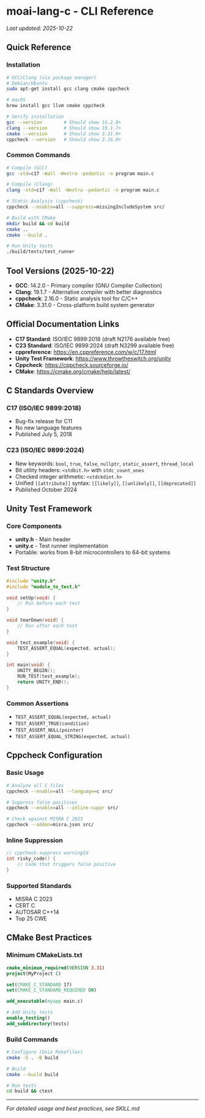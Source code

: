 # moai-lang-c - CLI Reference

_Last updated: 2025-10-22_

## Quick Reference

### Installation

```bash
# GCC/Clang (via package manager)
# Debian/Ubuntu
sudo apt-get install gcc clang cmake cppcheck

# macOS
brew install gcc llvm cmake cppcheck

# Verify installation
gcc --version        # Should show 14.2.0+
clang --version      # Should show 19.1.7+
cmake --version      # Should show 3.31.0+
cppcheck --version   # Should show 2.16.0+
```

### Common Commands

```bash
# Compile (GCC)
gcc -std=c17 -Wall -Wextra -pedantic -o program main.c

# Compile (Clang)
clang -std=c17 -Wall -Wextra -pedantic -o program main.c

# Static Analysis (cppcheck)
cppcheck --enable=all --suppress=missingIncludeSystem src/

# Build with CMake
mkdir build && cd build
cmake ..
cmake --build .

# Run Unity tests
./build/tests/test_runner
```

## Tool Versions (2025-10-22)

- **GCC**: 14.2.0 - Primary compiler (GNU Compiler Collection)
- **Clang**: 19.1.7 - Alternative compiler with better diagnostics
- **cppcheck**: 2.16.0 - Static analysis tool for C/C++
- **CMake**: 3.31.0 - Cross-platform build system generator

## Official Documentation Links

- **C17 Standard**: ISO/IEC 9899:2018 (draft N2176 available free)
- **C23 Standard**: ISO/IEC 9899:2024 (draft N3299 available free)
- **cppreference**: https://en.cppreference.com/w/c/17.html
- **Unity Test Framework**: https://www.throwtheswitch.org/unity
- **Cppcheck**: https://cppcheck.sourceforge.io/
- **CMake**: https://cmake.org/cmake/help/latest/

## C Standards Overview

### C17 (ISO/IEC 9899:2018)
- Bug-fix release for C11
- No new language features
- Published July 5, 2018

### C23 (ISO/IEC 9899:2024)
- New keywords: `bool`, `true`, `false`, `nullptr`, `static_assert`, `thread_local`
- Bit utility headers: `<stdbit.h>` with `stdc_count_ones`
- Checked integer arithmetic: `<stdckdint.h>`
- Unified `[[attribute]]` syntax: `[[likely]]`, `[[unlikely]]`, `[[deprecated]]`
- Published October 2024

## Unity Test Framework

### Core Components
- **unity.h** - Main header
- **unity.c** - Test runner implementation
- Portable: works from 8-bit microcontrollers to 64-bit systems

### Test Structure
```c
#include "unity.h"
#include "module_to_test.h"

void setUp(void) {
    // Run before each test
}

void tearDown(void) {
    // Run after each test
}

void test_example(void) {
    TEST_ASSERT_EQUAL(expected, actual);
}

int main(void) {
    UNITY_BEGIN();
    RUN_TEST(test_example);
    return UNITY_END();
}
```

### Common Assertions
- `TEST_ASSERT_EQUAL(expected, actual)`
- `TEST_ASSERT_TRUE(condition)`
- `TEST_ASSERT_NULL(pointer)`
- `TEST_ASSERT_EQUAL_STRING(expected, actual)`

## Cppcheck Configuration

### Basic Usage
```bash
# Analyze all C files
cppcheck --enable=all --language=c src/

# Suppress false positives
cppcheck --enable=all --inline-suppr src/

# Check against MISRA C 2023
cppcheck --addon=misra.json src/
```

### Inline Suppression
```c
// cppcheck-suppress warningId
int risky_code() {
    // Code that triggers false positive
}
```

### Supported Standards
- MISRA C 2023
- CERT C
- AUTOSAR C++14
- Top 25 CWE

## CMake Best Practices

### Minimum CMakeLists.txt
```cmake
cmake_minimum_required(VERSION 3.31)
project(MyProject C)

set(CMAKE_C_STANDARD 17)
set(CMAKE_C_STANDARD_REQUIRED ON)

add_executable(myapp main.c)

# Add Unity tests
enable_testing()
add_subdirectory(tests)
```

### Build Commands
```bash
# Configure (Unix Makefiles)
cmake -S . -B build

# Build
cmake --build build

# Run tests
cd build && ctest
```

---

_For detailed usage and best practices, see SKILL.md_
